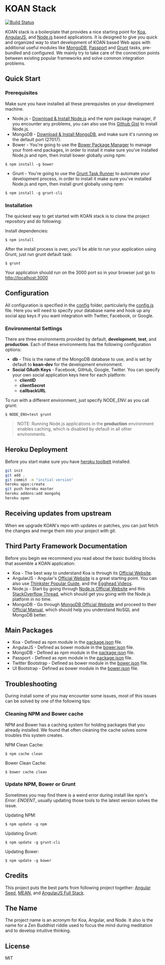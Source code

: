 # KOAN Stack
[![Build Status](https://travis-ci.org/soygul/koan.png)](https://travis-ci.org/soygul/koan)

KOAN stack is a boilerplate that provides a nice starting point for [Koa](http://koajs.com/), [AngularJS](http://angularjs.org/), and [Node.js](http://www.nodejs.org/) based applications. It is designed to give you quick and organized way to start development of KOAN based Web apps with additional useful modules like [MongoDB](http://www.mongodb.org/), [Passport](http://passportjs.org/) and [Grunt](http://gruntjs.com/) tasks, pre-bundled and configured. We mainly try to take care of the connection points between existing popular frameworks and solve common integration problems.

## Quick Start

### Prerequisites
Make sure you have installed all these prerequisites on your development machine.
* Node.js - [Download & Install Node.js](http://www.nodejs.org/download/) and the npm package manager, if you encounter any problems, you can also use this [Github Gist](https://gist.github.com/isaacs/579814) to install Node.js.
* MongoDB - [Download & Install MongoDB](http://www.mongodb.org/downloads), and make sure it's running on the default port (27017).
* Bower - You're going to use the [Bower Package Manager](http://bower.io/) to manage your front-end packages, in order to install it make sure you've installed Node.js and npm, then install bower globally using npm:

```
$ npm install -g bower
```

* Grunt - You're going to use the [Grunt Task Runner](http://gruntjs.com/) to automate your development process, in order to install it make sure you've installed Node.js and npm, then install grunt globally using npm:

```
$ npm install -g grunt-cli
```

### Installation
The quickest way to get started with KOAN stack is to clone the project repository and do following:

Install dependencies:

```
$ npm install
```

After the install process is over, you'll be able to run your application using Grunt, just run grunt default task:

```
$ grunt
```

Your application should run on the 3000 port so in your browser just go to [http://localhost:3000](http://localhost:3000)

## Configuration
All configuration is specified in the [config](config/) folder, particularly the [config.js](config/config.js) file. Here you will need to specify your database name and hook up any social app keys if you want integration with Twitter, Facebook, or Google.

### Environmental Settings

There are three environments provided by default, __development__, __test__, and __production__. Each of these environments has the following configuration options:
* __db__ - This is the name of the MongoDB database to use, and is set by default to __koan-dev__ for the development environment.
* __Social OAuth Keys__ - Facebook, GitHub, Google, Twitter. You can specify your own social application keys here for each platform:
	* __clientID__
	* __clientSecret__
	* __callbackURL__

To run with a different environment, just specify NODE_ENV as you call grunt:

```
$ NODE_ENV=test grunt
```

> NOTE: Running Node.js applications in the __production__ environment enables caching, which is disabled by default in all other environments.

## Heroku Deployment
Before you start make sure you have <a href="https://toolbelt.heroku.com/">heroku toolbelt</a> installed.

```bash
git init
git add .
git commit -m "initial version"
heroku apps:create
git push heroku master
heroku addons:add mongohq
heroku open
```

## Receiving updates from upstream
When we upgrade KOAN's repo with updates or patches, you can just fetch the changes and merge them into your project with git.

## Third Party Framework Documentation
Before you begin we recommend you read about the basic building blocks that assemble a KOAN application:
* Koa - The best way to understand Koa is through its [Official Website](http://koajs.com/).
* AngularJS - Angular's [Official Website](http://angularjs.org/) is a great starting point. You can also use [Thinkster Popular Guide](http://www.thinkster.io/), and the [Egghead Videos](https://egghead.io/).
* Node.js - Start by going through [Node.js Official Website](http://nodejs.org/) and this [StackOverflow Thread](http://stackoverflow.com/questions/2353818/how-do-i-get-started-with-node-js), which should get you going with the Node.js platform in no time.
* MongoDB - Go through [MongoDB Official Website](http://mongodb.org/) and proceed to their [Official Manual](http://docs.mongodb.org/manual/), which should help you understand NoSQL and MongoDB better.

## Main Packages
* Koa - Defined as npm module in the [package.json](package.json) file.
* AngularJS - Defined as bower module in the [bower.json](bower.json) file.
* MongoDB - Defined as npm module in the [package.json](package.json) file.
* Passport - Defined as npm module in the [package.json](package.json) file.
* Twitter Bootstrap - Defined as bower module in the [bower.json](bower.json) file.
* UI Bootstrap - Defined as bower module in the [bower.json](bower.json) file.

## Troubleshooting
During install some of you may encounter some issues, most of this issues can be solved by one of the following tips:

### Cleaning NPM and Bower cache
NPM and Bower has a caching system for holding packages that you already installed.
We found that often cleaning the cache solves some troubles this system creates.

NPM Clean Cache:
```
$ npm cache clean
```

Bower Clean Cache:
```
$ bower cache clean
```

### Update NPM, Bower or Grunt
Sometimes you may find there is a weird error during install like npm's *Error: ENOENT*, usually updating those tools to the latest version solves the issue.

Updating NPM:
```
$ npm update -g npm
```

Updating Grunt:
```
$ npm update -g grunt-cli
```

Updating Bower:
```
$ npm update -g bower
```

## Credits
This project puts the best parts from following project together: [Angular Seed](https://github.com/angular/angular-seed), [MEAN](https://github.com/linnovate/mean), and [AngularJS Full Stack](https://github.com/DaftMonk/generator-angular-fullstack).

## The Name
The project name is an acronym for Koa, Angular, and Node. It also is the name for a Zen Buddhist riddle used to focus the mind during meditation and to develop intuitive thinking.

## License
MIT